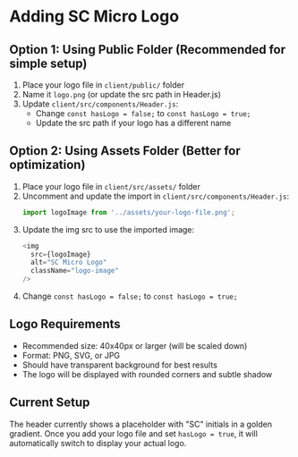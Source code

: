 # Adding SC Micro Logo

## Option 1: Using Public Folder (Recommended for simple setup)

1. Place your logo file in `client/public/` folder
2. Name it `logo.png` (or update the src path in Header.js)
3. Update `client/src/components/Header.js`:
   - Change `const hasLogo = false;` to `const hasLogo = true;`
   - Update the src path if your logo has a different name

## Option 2: Using Assets Folder (Better for optimization)

1. Place your logo file in `client/src/assets/` folder
2. Uncomment and update the import in `client/src/components/Header.js`:
   ```javascript
   import logoImage from '../assets/your-logo-file.png';
   ```
3. Update the img src to use the imported image:
   ```javascript
   <img 
     src={logoImage} 
     alt="SC Micro Logo" 
     className="logo-image"
   />
   ```
4. Change `const hasLogo = false;` to `const hasLogo = true;`

## Logo Requirements

- Recommended size: 40x40px or larger (will be scaled down)
- Format: PNG, SVG, or JPG
- Should have transparent background for best results
- The logo will be displayed with rounded corners and subtle shadow

## Current Setup

The header currently shows a placeholder with "SC" initials in a golden gradient. Once you add your logo file and set `hasLogo = true`, it will automatically switch to display your actual logo. 